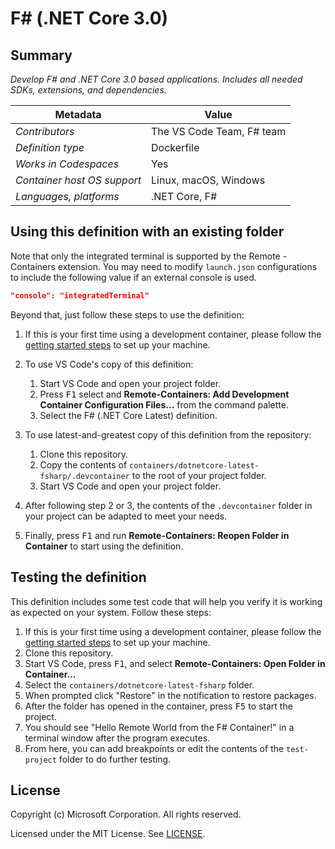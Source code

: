 # F# (.NET Core 3.0)

## Summary

*Develop F# and .NET Core 3.0 based applications. Includes all needed SDKs, extensions, and dependencies.*

| Metadata | Value |  
|----------|-------|
| *Contributors* | The VS Code Team, F# team |
| *Definition type* | Dockerfile |
| *Works in Codespaces* | Yes |
| *Container host OS support* | Linux, macOS, Windows |
| *Languages, platforms* | .NET Core, F# |

## Using this definition with an existing folder

Note that only the integrated terminal is supported by the Remote - Containers extension. You may need to modify `launch.json` configurations to include the following value if an external console is used.

```json
"console": "integratedTerminal"
```

Beyond that, just follow these steps to use the definition:

1. If this is your first time using a development container, please follow the [getting started steps](https://aka.ms/vscode-remote/containers/getting-started) to set up your machine.

2. To use VS Code's copy of this definition:
   1. Start VS Code and open your project folder.
   2. Press <kbd>F1</kbd> select and **Remote-Containers: Add Development Container Configuration Files...** from the command palette.
   3. Select the F# (.NET Core Latest) definition.

3. To use latest-and-greatest copy of this definition from the repository:
   1. Clone this repository.
   2. Copy the contents of `containers/dotnetcore-latest-fsharp/.devcontainer` to the root of your project folder.
   3. Start VS Code and open your project folder.

4. After following step 2 or 3, the contents of the `.devcontainer` folder in your project can be adapted to meet your needs.

5. Finally, press <kbd>F1</kbd> and run **Remote-Containers: Reopen Folder in Container** to start using the definition.

## Testing the definition

This definition includes some test code that will help you verify it is working as expected on your system. Follow these steps:

1. If this is your first time using a development container, please follow the [getting started steps](https://aka.ms/vscode-remote/containers/getting-started) to set up your machine.
2. Clone this repository.
3. Start VS Code, press <kbd>F1</kbd>, and select **Remote-Containers: Open Folder in Container...**
4. Select the `containers/dotnetcore-latest-fsharp` folder.
5. When prompted click "Restore" in the notification to restore packages.
6. After the folder has opened in the container, press <kbd>F5</kbd> to start the project.
7. You should see "Hello Remote World from the F# Container!" in a terminal window after the program executes.
8. From here, you can add breakpoints or edit the contents of the `test-project` folder to do further testing.

## License

Copyright (c) Microsoft Corporation. All rights reserved.

Licensed under the MIT License. See [LICENSE](https://github.com/Microsoft/vscode-dev-containers/blob/master/LICENSE).
